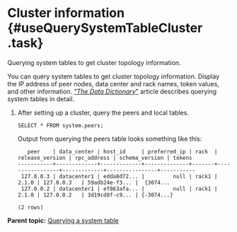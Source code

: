 # Cluster information {#useQuerySystemTableCluster .task}

Querying system tables to get cluster topology information.

You can query system tables to get cluster topology information. Display the IP address of peer nodes, data center and rack names, token values, and other information. [*"The Data Dictionary*"](https://www.datastax.com/dev/blog/the-data-dictionary-in-cassandra-1-2) article describes querying system tables in detail.

1.  After setting up a cluster, query the peers and local tables.

    ```
    SELECT * FROM system.peers;
    ```

    Output from querying the peers table looks something like this:

    ```
       peer    | data_center | host_id     | preferred_ip | rack  | release_version | rpc_address | schema_version | tokens
    -----------+-------------+-------------+--------------+-------+-----------------+-------------+----------------+-----------
     127.0.0.3 | datacenter1 | edda8d72... |         null | rack1 |           2.1.0 | 127.0.0.3   | 59adb24e-f3... |  {3074...
     127.0.0.2 | datacenter1 | ef863afa... |         null | rack1 |           2.1.0 | 127.0.0.2   | 3d19cd8f-c9... | {-3074...}
                            
    (2 rows)
    ```


**Parent topic:** [Querying a system table](../../cql/cql_using/useQuerySystem.md)

